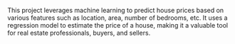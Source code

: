 This project leverages machine learning to predict house prices based on various features such as location, area, number of bedrooms, etc. It uses a regression model to estimate the price of a house, making it a valuable tool for real estate professionals, buyers, and sellers.
